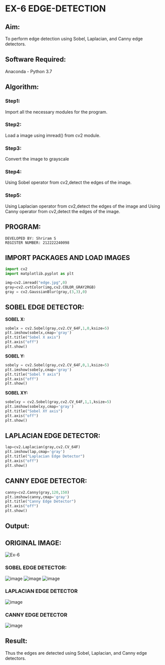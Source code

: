 # EX-6 EDGE-DETECTION
## Aim:
To perform edge detection using Sobel, Laplacian, and Canny edge detectors.

## Software Required:
Anaconda - Python 3.7

## Algorithm:
### Step1:
Import all the necessary modules for the program.
### Step2:
Load a image using imread() from cv2 module.
### Step3:
Convert the image to grayscale
### Step4:
Using Sobel operator from cv2,detect the edges of the image.
### Step5:
Using Laplacian operator from cv2,detect the edges of the image and Using Canny operator from cv2,detect the edges of the image.
## PROGRAM:
```
DEVELOPED BY: Shriram S
REGISTER NUMBER: 212222240098
```
## IMPORT PACKAGES AND LOAD IMAGES
  ```python
import cv2
import matplotlib.pyplot as plt

img=cv2.imread("edge.jpg",0)
gray=cv2.cvtColor(img,cv2.COLOR_GRAY2RGB)
gray = cv2.GaussianBlur(gray,(3,3),0)
```
## SOBEL EDGE DETECTOR:
**SOBEL X:**
  ```python
  sobelx = cv2.Sobel(gray,cv2.CV_64F,1,0,ksize=5)
plt.imshow(sobelx,cmap='gray')
plt.title("Sobel X axis")
plt.axis("off")
plt.show()
```
**SOBEL Y:**
```python
sobely = cv2.Sobel(gray,cv2.CV_64F,0,1,ksize=5)
plt.imshow(sobely,cmap='gray')
plt.title("Sobel Y axis")
plt.axis("off")
plt.show()
```
**SOBEL XY:**
  ```python
  sobelxy = cv2.Sobel(gray,cv2.CV_64F,1,1,ksize=5)
plt.imshow(sobelxy,cmap='gray')
plt.title("Sobel XY axis")
plt.axis("off")
plt.show()
```
## LAPLACIAN EDGE DETECTOR:
```python
lap=cv2.Laplacian(gray,cv2.CV_64F)
plt.imshow(lap,cmap='gray')
plt.title("Laplacian Edge Detector")
plt.axis("off")
plt.show()
```
## CANNY EDGE DETECTOR:
```python
canny=cv2.Canny(gray,120,150)
plt.imshow(canny,cmap='gray')
plt.title("Canny Edge Detector")
plt.axis("off")
plt.show()
```
## Output:
## ORIGINAL IMAGE:
![Ex-6](https://github.com/ShriramGH/EDGE-DETECTION/assets/117991122/6c57e8bf-c98b-42e8-a05d-ca21ca2f52fd)
### SOBEL EDGE DETECTOR:
![image](https://github.com/ShriramGH/EDGE-DETECTION/assets/117991122/308fb18c-77b4-4f84-a9b9-38161d7044dd)
![image](https://github.com/ShriramGH/EDGE-DETECTION/assets/117991122/a42299fa-11a5-4e3f-ba93-f175a0bcf8fe)
![image](https://github.com/ShriramGH/EDGE-DETECTION/assets/117991122/e74b9b28-8d16-4257-8747-539d4060d189)
### LAPLACIAN EDGE DETECTOR
![image](https://github.com/ShriramGH/EDGE-DETECTION/assets/117991122/94448c7f-4afe-4bb0-ac2f-34c47840a192)
### CANNY EDGE DETECTOR
![image](https://github.com/ShriramGH/EDGE-DETECTION/assets/117991122/2d9f953f-34ca-472e-b0c6-016ef72c0e60)
## Result:
Thus the edges are detected using Sobel, Laplacian, and Canny edge detectors.
